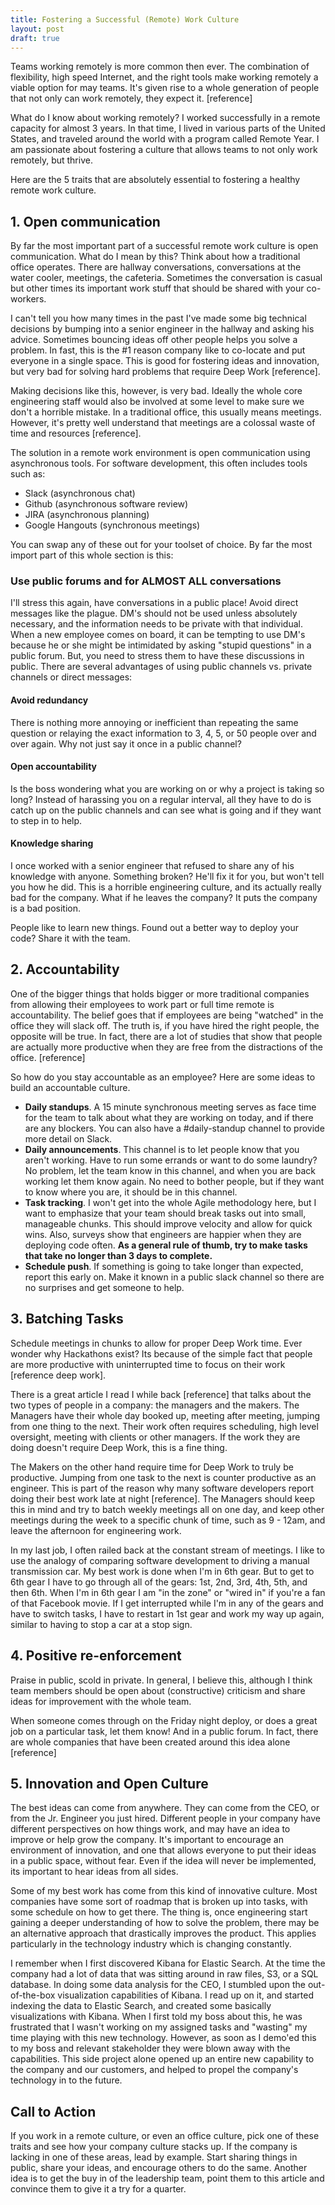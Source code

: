 ```yaml
---
title: Fostering a Successful (Remote) Work Culture
layout: post
draft: true
---
```


Teams working remotely is more common then ever.  The combination of flexibility, high speed Internet, and the right tools make working remotely a viable option for may teams.  It's given rise to a whole generation of people that not only can work remotely, they expect it.  [reference]

What do I know about working remotely?  I worked successfully in a remote capacity for almost 3 years.  In that time, I lived in various parts of the United States, and traveled around the world with a program called Remote Year.  I am passionate about fostering a culture that allows teams to not only work remotely, but thrive.

Here are the 5 traits that are absolutely essential to fostering a healthy remote work culture.

## 1. Open communication

By far the most important part of a successful remote work culture is open communication.  What do I mean by this?  Think about how a traditional office operates.  There are hallway conversations, conversations at the water cooler, meetings, the cafeteria.  Sometimes the conversation is casual but other times its important work stuff that should be shared with your co-workers.

I can't tell you how many times in the past I've made some big technical decisions by bumping into a senior engineer in the hallway and asking his advice.  Sometimes bouncing ideas off other people helps you solve a problem.  In fast, this is the #1 reason company like to co-locate and put everyone in a single space.  This is good for fostering ideas and innovation, but very bad for solving hard problems that require Deep Work [reference].

Making decisions like this, however, is very bad.  Ideally the whole core engineering staff would also be involved at some level to make sure we don't a horrible mistake.  In a traditional office, this usually means meetings.  However, it's pretty well understand that meetings are a colossal waste of time and resources [reference].

The solution in a remote work environment is open communication using asynchronous tools.  For software development, this often includes tools such as:

- Slack (asynchronous chat)
- Github (asynchronous software review)
- JIRA (asynchronous planning)
- Google Hangouts (synchronous meetings)

You can swap any of these out for your toolset of choice.  By far the most import part of this whole section is this:


### Use public forums and for ALMOST ALL conversations

I'll stress this again, have conversations in a public place!  Avoid direct messages like the plague.  DM's should not be used unless absolutely necessary, and the information needs to be private with that individual.  When a new employee comes on board, it can be tempting to use DM's because he or she might be intimidated by asking "stupid questions" in a public forum.  But, you need to stress them to have these discussions in public.  There are several advantages of using public channels vs. private channels or direct messages:

#### Avoid redundancy

There is nothing more annoying or inefficient than repeating the same question or relaying the exact information to 3, 4, 5, or 50 people over and over again.  Why not just say it once in a public channel?


#### Open accountability

Is the boss wondering what you are working on or why a project is taking so long?  Instead of harassing you on a regular interval, all they have to do is catch up on the public channels and can see what is going and if they want to step in to help.

#### Knowledge sharing

I once worked with a senior engineer that refused to share any of his knowledge with anyone.  Something broken?  He'll fix it for you, but won't tell you how he did.  This is a horrible engineering culture, and its actually really bad for the company.  What if he leaves the company?  It puts the company is a bad position.

People like to learn new things.  Found out a better way to deploy your code?  Share it with the team.


## 2.  Accountability

One of the bigger things that holds bigger or more traditional companies from allowing their employees to work part or full time remote is accountability.  The belief goes that if employees are being "watched" in the office they will slack off.  The truth is, if you have hired the right people, the opposite will be true.  In fact, there are a lot of studies that show that people are actually more productive when they are free from the distractions of the office. [reference]

So how do you stay accountable as an employee?  Here are some ideas to build an accountable culture.

- **Daily standups**.  A 15 minute synchronous meeting serves as face time for the team to talk about what they are working on today, and if there are any blockers.  You can also have a #daily-standup channel to provide more detail on Slack.
- **Daily announcements**.  This channel is to let people know that you aren't working.  Have to run some errands or want to do some laundry?  No problem, let the team know in this channel, and when you are back working let them know again.  No need to bother people, but if they want to know where you are, it should be in this channel.
- **Task tracking**.  I won't get into the whole Agile methodology here, but I want to emphasize that your team should break tasks out into small, manageable chunks.  This should improve velocity and allow for quick wins.  Also, surveys show that engineers are happier when they are deploying code often.  **As a general rule of thumb, try to make tasks that take no longer than 3 days to complete.**
- **Schedule push**. If something is going to take longer than expected, report this early on.  Make it known in a public slack channel so there are no surprises and get someone to help.

## 3.  Batching Tasks

Schedule meetings in chunks to allow for proper Deep Work time.  Ever wonder why Hackathons exist?  Its because of the simple fact that people are more productive with uninterrupted time to focus on their work [reference deep work].

There is a great article I read I while back [reference] that talks about the two types of people in a company:  the managers and the makers.  The Managers have their whole day booked up, meeting after meeting, jumping from one thing to the next.  Their work often requires scheduling, high level oversight, meeting with clients or other managers.  If the work they are doing doesn't require Deep Work, this is a fine thing.

The Makers on the other hand require time for Deep Work to truly be productive.  Jumping from one task to the next is counter productive as an engineer.  This is part of the reason why many software developers report doing their best work late at night [reference].  The Managers should keep this in mind and try to batch weekly meetings all on one day, and keep other meetings during the week to a specific chunk of time, such as 9 - 12am, and leave the afternoon for engineering work.

In my last job, I often railed back at the constant stream of meetings.  I like to use the analogy of comparing software development to driving a manual transmission car.  My best work is done when I'm in 6th gear.  But to get to 6th gear I have to go through all of the gears:  1st, 2nd, 3rd, 4th, 5th, and then 6th.  When I'm in 6th gear I am "in the zone" or "wired in" if you're a fan of that Facebook movie.  If I get interrupted while I'm in any of the gears and have to switch tasks, I have to restart in 1st gear and work my way up again, similar to having to stop a car at a stop sign.

  
## 4.  Positive re-enforcement

Praise in public, scold in private.  In general, I believe this, although I think team members should be open about (constructive) criticism and share ideas for improvement with the whole team.

When someone comes through on the Friday night deploy, or does a great job on a particular task, let them know!  And in a public forum.  In fact, there are whole companies that have been created around this idea alone [reference]

## 5.  Innovation and Open Culture

The best ideas can come from anywhere.  They can come from the CEO, or from the Jr. Engineer you just hired.  Different people in your company have different perspectives on how things work, and may have an idea to improve or help grow the company.  It's important to encourage an environment of innovation, and one that allows everyone to put their ideas in a public space, without fear.  Even if the idea will never be implemented, its important to hear ideas from all sides.

Some of my best work has come from this kind of innovative culture.  Most companies have some sort of roadmap that is broken up into tasks, with some schedule on how to get there.  The thing is, once engineering start gaining a deeper understanding of how to solve the problem, there may be an alternative approach that drastically improves the product.  This applies particularly in the technology industry which is changing constantly.  

I remember when I first discovered Kibana for Elastic Search.  At the time the company had a lot of data that was sitting around in raw files, S3, or a SQL database.  In doing some data analysis for the CEO, I stumbled upon the out-of-the-box visualization capabilities of Kibana.  I read up on it, and started indexing the data to Elastic Search, and created some basically visualizations with Kibana.  When I first told my boss about this, he was frustrated that I wasn't working on my assigned tasks and "wasting" my time playing with this new technology.  However, as soon as I demo'ed this to my boss and relevant stakeholder they were blown away with the capabilities.  This side project alone opened up an entire new capability to the company and our customers, and helped to propel the company's technology in to the future.

## Call to Action

If you work in a remote culture, or even an office culture, pick one of these traits and see how your company culture stacks up.  If the company is lacking in one of these areas, lead by example.  Start sharing things in public, share your ideas, and encourage others to do the same.  Another idea is to get the buy in of the leadership team, point them to this article and convince them to give it a try for a quarter.